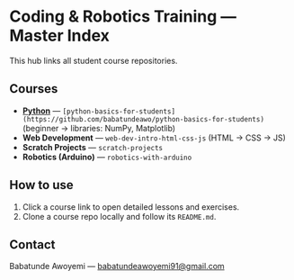 # Coding & Robotics Training — Master Index
This hub links all student course repositories.


## Courses
- **[Python](https://github.com/babatundeawo/python-basics-for-students)** — `[python-basics-for-students](https://github.com/babatundeawo/python-basics-for-students)` (beginner → libraries: NumPy, Matplotlib)
- **Web Development** — `web-dev-intro-html-css-js` (HTML → CSS → JS)
- **Scratch Projects** — `scratch-projects`
- **Robotics (Arduino)** — `robotics-with-arduino`


## How to use
1. Click a course link to open detailed lessons and exercises.
2. Clone a course repo locally and follow its `README.md`.


## Contact
Babatunde Awoyemi — babatundeawoyemi91@gmail.com

